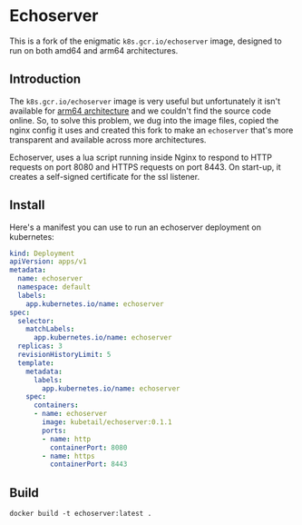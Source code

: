 # Echoserver

This is a fork of the enigmatic `k8s.gcr.io/echoserver` image, designed to run on both amd64 and arm64 architectures.

## Introduction

The `k8s.gcr.io/echoserver` image is very useful but unfortunately it isn't available for [arm64 architecture](https://github.com/kubernetes-retired/contrib/issues/2991) and we couldn't find the source code online. So, to solve this problem, we dug into the image files, copied the nginx config it uses and created this fork to make an `echoserver` that's more transparent and available across more architectures.

Echoserver, uses a lua script running inside Nginx to respond to HTTP requests on port 8080 and HTTPS requests on port 8443. On start-up, it creates a self-signed certificate for the ssl listener.

## Install

Here's a manifest you can use to run an echoserver deployment on kubernetes:

```yaml
kind: Deployment
apiVersion: apps/v1
metadata:
  name: echoserver
  namespace: default
  labels:
    app.kubernetes.io/name: echoserver
spec:
  selector:
    matchLabels:
      app.kubernetes.io/name: echoserver
  replicas: 3
  revisionHistoryLimit: 5
  template:
    metadata:
      labels:
        app.kubernetes.io/name: echoserver
    spec:
      containers:
      - name: echoserver
        image: kubetail/echoserver:0.1.1
        ports:
        - name: http
          containerPort: 8080
        - name: https
          containerPort: 8443
```

## Build

```console
docker build -t echoserver:latest .
```
